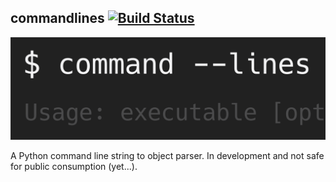 ## commandlines  [![Build Status](https://travis-ci.org/chrissimpkins/commandlines.svg?branch=master)](https://travis-ci.org/chrissimpkins/commandlines)


<img src="https://raw.githubusercontent.com/chrissimpkins/commandlines/images/images/commandlines.png" width="740" alt="commandlines">

A Python command line string to object parser.  In development and not safe for public consumption (yet...).